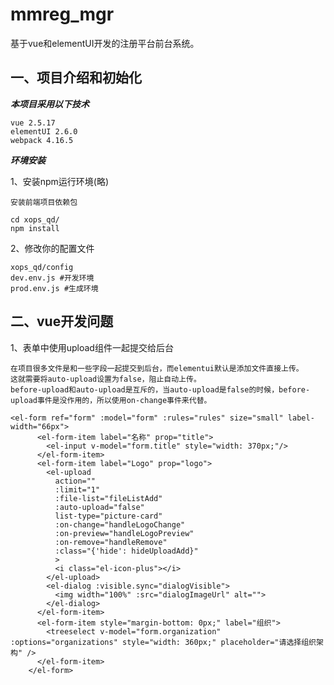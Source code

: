 # mmreg_mgr

基于vue和elementUI开发的注册平台前台系统。

## 一、项目介绍和初始化
***本项目采用以下技术***

    vue 2.5.17
    elementUI 2.6.0
    webpack 4.16.5

***环境安装***

1、安装npm运行环境(略)

    安装前端项目依赖包

    cd xops_qd/
    npm install

2、修改你的配置文件

    xops_qd/config
    dev.env.js #开发环境
    prod.env.js #生成环境


## 二、vue开发问题

1、表单中使用upload组件一起提交给后台

    在项目很多文件是和一些字段一起提交到后台，而elementui默认是添加文件直接上传。
    这就需要将auto-upload设置为false，阻止自动上传。
    before-upload和auto-upload是互斥的，当auto-upload是false的时候，before-upload事件是没作用的，所以使用on-change事件来代替。

```vue
<el-form ref="form" :model="form" :rules="rules" size="small" label-width="66px">
      <el-form-item label="名称" prop="title">
        <el-input v-model="form.title" style="width: 370px;"/>
      </el-form-item>
      <el-form-item label="Logo" prop="logo">
        <el-upload
          action=""
          :limit="1"
          :file-list="fileListAdd"
          :auto-upload="false"
          list-type="picture-card"
          :on-change="handleLogoChange"
          :on-preview="handleLogoPreview"
          :on-remove="handleRemove"
          :class="{'hide': hideUploadAdd}"
          >
          <i class="el-icon-plus"></i>
        </el-upload>
        <el-dialog :visible.sync="dialogVisible">
          <img width="100%" :src="dialogImageUrl" alt="">
        </el-dialog>
      </el-form-item>
      <el-form-item style="margin-bottom: 0px;" label="组织">
        <treeselect v-model="form.organization" :options="organizations" style="width: 360px;" placeholder="请选择组织架构" />
      </el-form-item>
    </el-form>
```


